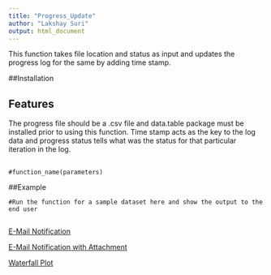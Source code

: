 ```yaml
---
title: "Progress_Update"
author: "Lakshay Suri"
output: html_document
---
```



This function takes file location and status as input and updates the progress log for the same by adding time stamp. 

##Installation



## Features

The progress file should be a .csv file and data.table package must be installed prior to using this function.
Time stamp acts as the key to the log data and progress status tells what was the status for that particular iteration in the log.

## 

```{r pressure}
#function_name(parameters)
```

##Example

```{r}
#Run the function for a sample dataset here and show the output to the end user


```

[E-Mail Notification](https://www.google.com)

[E-Mail Notification with Attachment](https://www.google.com)

[Waterfall Plot](https://www.google.com)

